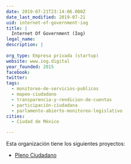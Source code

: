 ```yaml
---
date: 2019-07-21T23:14:06.000Z
date_last_modified: 2019-07-21
uid: internet-of-government-iog
title: |
  Internet Of Government (Iog)
legal_name: 
description: |
  
org_type: Empresa privada (startup)
website: www.iog.digital
year_founded: 2015
facebook: 
twitter: 
tags:
  - monitoreo-de-servicios-publicos
  - mapeo-ciudadano
  - transparencia-y-rendicion-de-cuentas
  - participación-ciudadana
  - parlamento-abierto-monitoreo-legislativo
cities: 
  - Ciudad de México

---
```


Esta organización tiene los siguientes proyectos:

- [Pleno Ciudadano](/proyectos/pleno-ciudadano)
